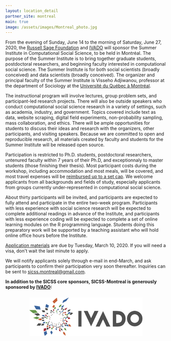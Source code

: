 ```yaml
---
layout: location_detail
partner_site: montreal
main: true
image: /assets/images/Montreal_photo.jpg
---
```


From the evening of Sunday, June 14 to the morning of Saturday, June 27, 2020, the [Russell Sage Foundation](https://www.russellsage.org/) and [IVADO](https://ivado.ca/) will sponsor the Summer Institute in Computational Social Science, to be held in Montréal. The purpose of the Summer Institute is to bring together graduate students, postdoctoral researchers, and beginning faculty interested in computational social science. The Summer Institute is for both social scientists (broadly conceived) and data scientists (broadly conceived). The organizer and principal faculty of the Summer Institute is Visseho Adjiwanou, professor at the department of Sociology at the [Université du Québec à Montréal](https://uqam.ca/).

The instructional program will involve lectures, group problem sets, and participant-led research projects. There will also be outside speakers who conduct computational social science research in a variety of settings, such as academia, industry, and government. Topics covered include text as data, website scraping, digital field experiments, non-probability sampling, mass collaboration, and ethics. There will be ample opportunities for students to discuss their ideas and research with the organizers, other participants, and visiting speakers. Because we are committed to open and reproducible research, all materials created by faculty and students for the Summer Institute will be released open source.

Participation is restricted to Ph.D. students, postdoctoral researchers, untenured faculty within 7 years of their Ph.D, and exceptionnaly to master students (those finishing their thesis). Most participant costs during the workshop, including accommodation and most meals, will be covered, and most travel expenses will be [reimbursed up to a set cap](https://compsocialscience.github.io/summer-institute/2020/montreal/travel). We welcome applicants from all backgrounds and fields of study, especially applicants from groups currently under-represented in computational social science. 

About thirty participants will be invited, and participants are expected to fully attend and participate in the entire two-week program. Participants with less experience with social science research will be expected to complete additional readings in advance of the Institute, and participants with less experience coding will be expected to complete a set of online learning modules on the R programming language. Students doing this preparatory work will be supported by a teaching assistant who will hold online office hours before the Institute.

[Application materials](https://compsocialscience.github.io/summer-institute/2020/montreal/apply) are due by Tuesday, March 10, 2020. If you will need a visa, don't wait the last minute to apply.

We will notify applicants solely through e-mail in end-March, and ask participants to confirm their participation very soon thereafter. Inquiries can be sent to <sicss.montreal@gmail.com>.


**In addition to the SICSS core sponsors, SICSS-Montreal is generously sponsored by [IVADO](https://ivado.ca/):**

<center><div>

<a href="https://ivado.ca/" target="_"><img src="assets/images/IVADO_logo.png" height="120px" style="padding:10px;"></a>

</div></center>
